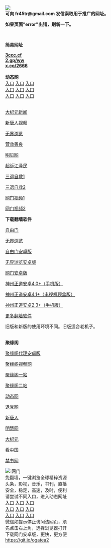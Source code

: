 <td align="center"><a target="_blank" href="https://raw.githubusercontent.com/szzd1/2/master/6.JPG"><img src="https://raw.githubusercontent.com/szzd1/2/master/6.JPG" style="max-width:100%;"></a></td><br>
<strong>可向 fr45tr@gmail.com 发信索取用于推广的网址。</strong>
<p><strong>如果页面"error"出错，刷新一下。</strong></p>
<br>
<p><strong>简易网址</strong></p>
<strong><a href="http://3ccc.cf">3ccc.cf</a></strong><br>
<strong><a href="http://2.gp/ww">2.gp/ww</a></strong><br>
<strong><a href="http://x.co/2666">x.co/2666</a></strong><br>
<br>
<strong>动态网</strong>
<br>
      <a href="http://t.cn/R1qrEFO" rel="nofollow">入口</a>
      <a href="http://219.85.106.39/1" rel="nofollow">入口</a>
      <a href="http://wgschp.gpzeukry.ml/70cdtw" rel="nofollow">入口</a><br>
      <a href="http://wgschp.gpzeukry.ml/70hdtw" rel="nofollow">入口</a>
      <a href="http://wgschp.gpzeukry.ml/70ip03dw" rel="nofollow">入口</a>
      <a href="http://wgschp.gpzeukry.ml/70fdtw" rel="nofollow">入口</a><br>
      <a href="http://wgschp.gpzeukry.ml/70sdtw" rel="nofollow">入口</a>
      <a href="http://wgschp.gpzeukry.ml/70ip04dw" rel="nofollow">入口</a>
      <a href="http://wgschp.gpzeukry.ml/70hdtw" rel="nofollow">入口</a><br>

<br>
<p><a href="http://t.cn/R1qrnhu" rel="nofollow">大纪元新闻</a></p>
<p><a href="http://t.cn/R1qrnwr" rel="nofollow">新唐人视频</a></p>
<p><a href="http://t.cn/R1qrnbp" rel="nofollow">无界浏览</a></p>
<p><a href="http://wgschp.gpzeukry.ml/70gqg" rel="nofollow">营救善良</a></p>
<p><a href="http://wgschp.gpzeukry.ml/mjw" rel="nofollow">明见网</a></p>
<p><a href="http://wgschp.gpzeukry.ml/70gsj" rel="nofollow">起诉江泽民</a></p>
<p><a href="http://t.cn/R1qrEeE">三退自救1</a></p>
<p><a href="http://wgschp.gpzeukry.ml/70gst" rel="nofollow">三退自救2</a></p>
<p><a href="http://t.cn/R1qrErd" rel="nofollow">网门视频1</a></p>
<p><a href="http://mbfmv.bbhheoap.ga" rel="nofollow">网门视频2</a></p>
<p><strong>下载翻墙软件</strong></p>


<p><a href="https://git.io/fgp" rel="nofollow">自由门</a></p>
<p><a href="https://git.io/vEJlj rel="nofollow">无界浏览</a></p>
<p><a href="https://git.io/fgma" rel="nofollow">自由门安卓版</a></p>
<p><a href="https://s3.amazonaws.com/693/um.apk" rel="nofollow">无界浏览安卓版</a></p>
<p><a href="https://git.io/ogatea2">网门安卓版</a></p>
<p><a href="https://git.io/vQjqe" rel="nofollow">神州正道安卓4.0+（手机版）</a></p>
<p><a href="https://git.io/vAonz" rel="nofollow">神州正道安卓4.1+（电视机顶盒版）</a></p>
<p><a href="https://git.io/vA5GO" rel="nofollow">神州正道安卓2.3+（手机版）</a></p>
<p><a href="https://github.com/bannedbook/fanqiang/wiki">更多翻墙软件</a></p>
旧版和新版的使用环境不同。旧版适合老机子。<br>


<br>
<p><strong>聚缘阁</strong></p>
<p><a href="https://github.com/hao369/a/raw/master/j8.apk">聚缘阁代理安卓版</a></p>
<p><a href="http://a33.bygg.tk/9.html" rel="nofollow">聚缘阁视频网</a></p>
<p><a href="http://j1.x23s.ml" rel="nofollow">聚缘阁一站</a></p>
<p><a href="http://2z.s42f.ga" rel="nofollow">聚缘阁二站</a></p>
<p><a href="http://a33.bygg.tk/523/?3654" rel="nofollow">动态网</a></p>
<p><a href="http://a33.bygg.tk/523/?id=8" rel="nofollow">退党网</a></p>
<p><a href="http://a33.bygg.tk/523/?id=5" rel="nofollow">新唐人</a></p>
<p><a href="http://a33.bygg.tk/523/?id=3" rel="nofollow">明慧网</a></p>
<p><a href="http://a33.bygg.tk/523/?id=7" rel="nofollow">大纪元</a></p>
<p><a href="http://a33.bygg.tk/523/?id=11" rel="nofollow">看中国</a></p>
<p><a href="http://a33.bygg.tk/523/?id=16" rel="nofollow">禁书网</a></p>
<td align="center"><a target="_blank" href="https://cloud.githubusercontent.com/assets/11880933/13434984/f430fae2-e012-11e5-814f-c2df1e82b247.jpg"><img src="https://cloud.githubusercontent.com/assets/11880933/13434984/f430fae2-e012-11e5-814f-c2df1e82b247.jpg" style="max-width:100%;"></a></td>
  </tr>
  <tr>
    <td align="center">网门<br>
      免翻墙，一键浏览全球精粹资源<br>
      头条，影视，音乐，书刊，直播<br>
      安全，稳定，高速，及时，便利<br>
    </td>
  </tr><tr>
    <td align="center">请尝试不同入口，进入动态网址<br>      
      <a href="https://s3.us-east-2.amazonaws.com/ogateh/show.htm?from=852" rel="nofollow">入口</a>
      <a href="https://s3.eu-west-2.amazonaws.com/ogatel/show.htm?from=852" rel="nofollow">入口</a>
      <a href="https://s3.amazonaws.com/ogate/show.htm?from=852" rel="nofollow">入口</a><br>
      <a href="https://s3.ap-northeast-2.amazonaws.com/ogates/show.htm?from=852" rel="nofollow">入口</a>
      <a href="https://s3.eu-central-1.amazonaws.com/ogatef/show.htm?from=852" rel="nofollow">入口</a>
      <a href="https://s3.ap-south-1.amazonaws.com/ogatem/show.htm?from=852" rel="nofollow">入口</a><br>
      <a href="https://s3-us-west-1.amazonaws.com/ogaten/show.htm?from=852" rel="nofollow">入口</a>
      <a href="https://s3.ca-central-1.amazonaws.com/ogatec/show.htm?from=852" rel="nofollow">入口</a>
      <a href="https://s3-ap-northeast-1.amazonaws.com/ogatet/show.htm?from=852" rel="nofollow">入口</a><br>
      微信如提示停止访问该网页，须<br>
      先点击右上角，选择浏览器打开<br>
    </td>
  </tr>
  <tr>
    <td align="center">
      下载网门安卓版，更快，更方便<br><a href="https://raw.githubusercontent.com/oGate2/up/master/oGate.apk" rel="nofollow">https://git.io/ogatea2</a><br>
